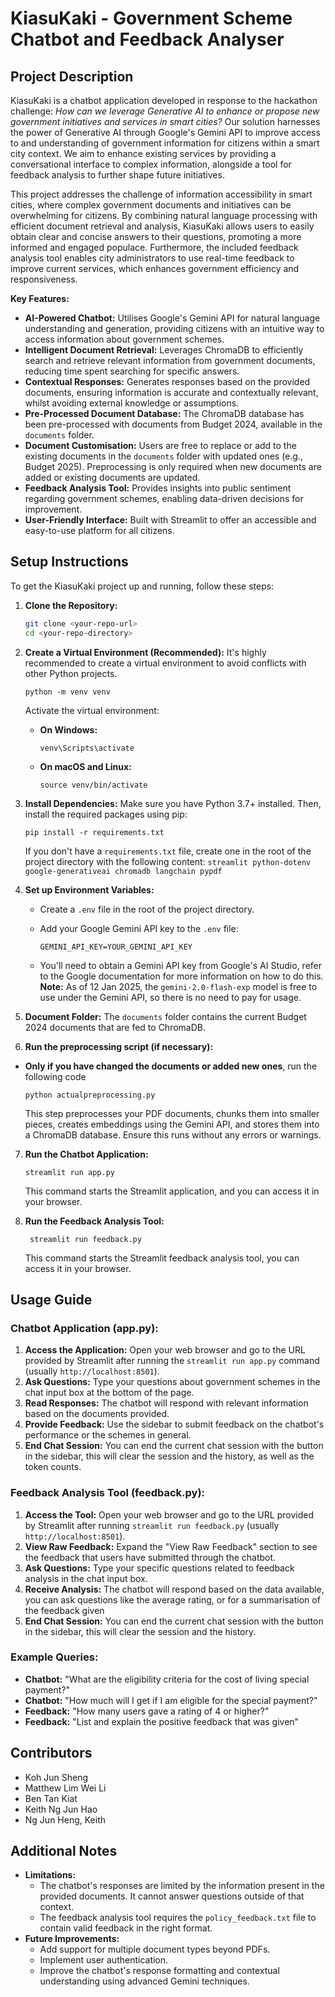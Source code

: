 # KiasuKaki - Government Scheme Chatbot and Feedback Analyser

## Project Description

KiasuKaki is a chatbot application developed in response to the hackathon challenge: _How can we leverage Generative AI to enhance or propose new government initiatives and services in smart cities?_ Our solution harnesses the power of Generative AI through Google's Gemini API to improve access to and understanding of government information for citizens within a smart city context. We aim to enhance existing services by providing a conversational interface to complex information, alongside a tool for feedback analysis to further shape future initiatives.

This project addresses the challenge of information accessibility in smart cities, where complex government documents and initiatives can be overwhelming for citizens. By combining natural language processing with efficient document retrieval and analysis, KiasuKaki allows users to easily obtain clear and concise answers to their questions, promoting a more informed and engaged populace. Furthermore, the included feedback analysis tool enables city administrators to use real-time feedback to improve current services, which enhances government efficiency and responsiveness.

**Key Features:**

- **AI-Powered Chatbot:** Utilises Google's Gemini API for natural language understanding and generation, providing citizens with an intuitive way to access information about government schemes.
- **Intelligent Document Retrieval:** Leverages ChromaDB to efficiently search and retrieve relevant information from government documents, reducing time spent searching for specific answers.
- **Contextual Responses:** Generates responses based on the provided documents, ensuring information is accurate and contextually relevant, whilst avoiding external knowledge or assumptions.
- **Pre-Processed Document Database:** The ChromaDB database has been pre-processed with documents from Budget 2024, available in the `documents` folder.
- **Document Customisation:** Users are free to replace or add to the existing documents in the `documents` folder with updated ones (e.g., Budget 2025). Preprocessing is only required when new documents are added or existing documents are updated.
- **Feedback Analysis Tool:** Provides insights into public sentiment regarding government schemes, enabling data-driven decisions for improvement.
- **User-Friendly Interface:** Built with Streamlit to offer an accessible and easy-to-use platform for all citizens.


## Setup Instructions

To get the KiasuKaki project up and running, follow these steps:

1.  **Clone the Repository:**

    ```bash
    git clone <your-repo-url>
    cd <your-repo-directory>
    ```

2.  **Create a Virtual Environment (Recommended):**
    It's highly recommended to create a virtual environment to avoid conflicts with other Python projects.

    ```
    python -m venv venv
    ```

    Activate the virtual environment:

    - **On Windows:**

      ```
      venv\Scripts\activate
      ```

    - **On macOS and Linux:**

      ```
      source venv/bin/activate
      ```

3.  **Install Dependencies:**
    Make sure you have Python 3.7+ installed. Then, install the required packages using pip:

    ```
    pip install -r requirements.txt
    ```

    If you don't have a `requirements.txt` file, create one in the root of the project directory with the following content:
    `streamlit
 python-dotenv
 google-generativeai
 chromadb
 langchain
 pypdf
`

4.  **Set up Environment Variables:**

    - Create a `.env` file in the root of the project directory.
    - Add your Google Gemini API key to the `.env` file:
      ```
      GEMINI_API_KEY=YOUR_GEMINI_API_KEY
      ```
  
    - You'll need to obtain a Gemini API key from Google's AI Studio, refer to the Google documentation for more information on how to do this.
        **Note:** As of 12 Jan 2025, the `gemini-2.0-flash-exp` model is free to use under the Gemini API, so there is no need to pay for usage.

5.  **Document Folder:** The `documents` folder contains the current Budget 2024 documents that are fed to ChromaDB.

6.  **Run the preprocessing script (if necessary):**

- **Only if you have changed the documents or added new ones**, run the following code

  ```
  python actualpreprocessing.py
  ```

  This step preprocesses your PDF documents, chunks them into smaller pieces, creates embeddings using the Gemini API, and stores them into a ChromaDB database. Ensure this runs without any errors or warnings.

7.  **Run the Chatbot Application:**

    ```
    streamlit run app.py
    ```

    This command starts the Streamlit application, and you can access it in your browser.

8.  **Run the Feedback Analysis Tool:**
    ```
     streamlit run feedback.py
    ```
    This command starts the Streamlit feedback analysis tool, you can access it in your browser.

## Usage Guide

### Chatbot Application (app.py):

1.  **Access the Application:** Open your web browser and go to the URL provided by Streamlit after running the `streamlit run app.py` command (usually `http://localhost:8501`).
2.  **Ask Questions:** Type your questions about government schemes in the chat input box at the bottom of the page.
3.  **Read Responses:** The chatbot will respond with relevant information based on the documents provided.
4.  **Provide Feedback:** Use the sidebar to submit feedback on the chatbot's performance or the schemes in general.
5.  **End Chat Session:** You can end the current chat session with the button in the sidebar, this will clear the session and the history, as well as the token counts.

### Feedback Analysis Tool (feedback.py):

1. **Access the Tool:** Open your web browser and go to the URL provided by Streamlit after running `streamlit run feedback.py` (usually `http://localhost:8501`).
2. **View Raw Feedback:** Expand the "View Raw Feedback" section to see the feedback that users have submitted through the chatbot.
3. **Ask Questions:** Type your specific questions related to feedback analysis in the chat input box.
4. **Receive Analysis:** The chatbot will respond based on the data available, you can ask questions like the average rating, or for a summarisation of the feedback given
5. **End Chat Session:** You can end the current chat session with the button in the sidebar, this will clear the session and the history.

### Example Queries:

- **Chatbot:** "What are the eligibility criteria for the cost of living special payment?"
- **Chatbot:** "How much will I get if I am eligible for the special payment?"
- **Feedback:** "How many users gave a rating of 4 or higher?"
- **Feedback:** "List and explain the positive feedback that was given"


## Contributors

- Koh Jun Sheng
- Matthew Lim Wei Li
- Ben Tan Kiat
- Keith Ng Jun Hao
- Ng Jun Heng, Keith

## Additional Notes

- **Limitations:**
  - The chatbot's responses are limited by the information present in the provided documents. It cannot answer questions outside of that context.
  - The feedback analysis tool requires the `policy_feedback.txt` file to contain valid feedback in the right format.
- **Future Improvements:**
  - Add support for multiple document types beyond PDFs.
  - Implement user authentication.
  - Improve the chatbot's response formatting and contextual understanding using advanced Gemini techniques.
